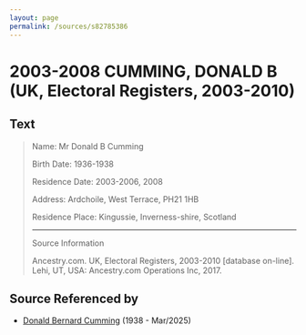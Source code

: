 ```yaml
---
layout: page
permalink: /sources/s82785386
---
```


# 2003-2008 CUMMING, DONALD B (UK, Electoral Registers, 2003-2010)


## Text

> Name: Mr Donald B Cumming
>
> Birth Date: 1936-1938
>
> Residence Date: 2003-2006, 2008
>
> Address: Ardchoile, West Terrace, PH21 1HB
>
> Residence Place: Kingussie, Inverness-shire, Scotland
>
> ---
>
> Source Information
>
> Ancestry.com. UK, Electoral Registers, 2003-2010 [database on-line]. Lehi, UT, USA: Ancestry.com Operations Inc, 2017.
>

## Source Referenced by

* [Donald Bernard Cumming](../people/@88821212@-donald-bernard-cumming-b1938-d2025-3.md) (1938 - Mar/2025)

